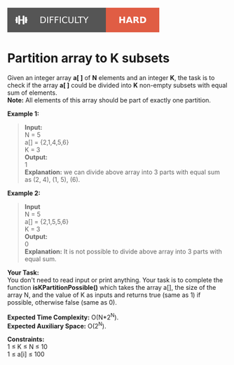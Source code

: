 [<img src="./Difficulty-Hard-red.svg">](#)

# Partition array to K subsets

Given an integer array **a[ ]** of **N** elements and an integer **K**, the task is to check if the array **a[ ]** could be divided into **K** non-empty subsets with equal sum of elements.  
__Note:__ All elements of this array should be part of exactly one partition.

__Example 1:__
  
> **Input:**  
> N = 5  
> a[] = {2,1,4,5,6}  
> K = 3  
> **Output:**  
> 1  
> **Explanation:** we can divide above array into 3 parts with equal sum as (2, 4), (1, 5), (6).  

__Example 2:__

> **Input**  
> N = 5  
> a[] = {2,1,5,5,6}  
> K = 3  
> **Output:**  
> 0  
> **Explanation:** It is not possible to divide above array into 3 parts with equal sum.

__Your Task:__  
You don't need to read input or print anything. Your task is to complete the function **isKPartitionPossible()** which takes the array a[], the size of the array N, and the value of K as inputs and returns true (same as 1) if possible, otherwise false (same as 0).

__Expected Time Complexity:__ O(N*2<sup>N</sup>).  
__Expected Auxiliary Space:__ O(2<sup>N</sup>).  

__Constraints:__  
1 ≤ K ≤ N ≤ 10  
1 ≤ a[i] ≤ 100  